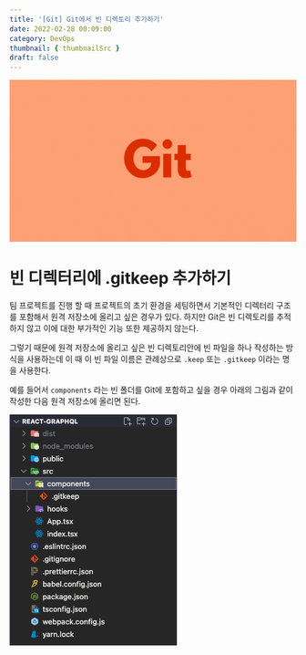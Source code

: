 ```yaml
---
title: '[Git] Git에서 빈 디렉토리 추가하기'
date: 2022-02-28 00:09:00
category: DevOps
thumbnail: { thumbnailSrc }
draft: false
---
```


![](./images/thumbNails/Git.gif)

# 빈 디렉터리에 .gitkeep 추가하기

팀 프로젝트를 진행 할 때 프로젝트의 초기 환경을 세팅하면서 기본적인 디렉터리 구조를 포함해서 원격 저장소에 올리고 싶은 경우가 있다. 하지만 Git은 빈 디렉토리를 추적하지 않고 이에 대한 부가적인 기능 또한 제공하지 않는다.

그렇기 때문에 원격 저장소에 올리고 싶은 빈 디렉토리안에 빈 파일을 하나 작성하는 방식을 사용하는데 이 때 이 빈 파일 이름은 관례상으로 `.keep` 또는 `.gitkeep` 이라는 명을 사용한다.

예를 들어서 `components` 라는 빈 폴더를 Git에 포함하고 싶을 경우 아래의 그림과 같이 작성한 다음 원격 저장소에 올리면 된다.

![그림1. .gitkeep 사용 예시](./images/git-emptydir-01.png)

<br/>
